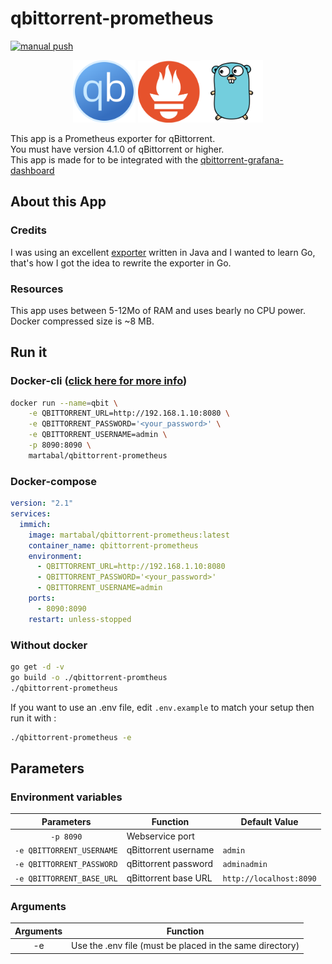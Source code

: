 # qbittorrent-prometheus

[![manual push](https://github.com/martabal/qbittorrent-prometheus/actions/workflows/push_docker.yml/badge.svg)](https://github.com/martabal/qbittorrent-prometheus/actions/workflows/push_docker.yml)

<p align="center">
<img src="img/qbittorrent.png" width=100> <img src="img/prometheus.png" width=100><img src="img/golang.png" width=100>
</p>

This app is a Prometheus exporter for qBittorrent.  
You must have version 4.1.0 of qBittorrent or higher.  
This app is made for to be integrated with the [qbittorrent-grafana-dashboard](https://github.com/caseyscarborough/qbittorrent-grafana-dashboard)  

## About this App

### Credits

I was using an excellent [exporter](https://github.com/caseyscarborough/qbittorrent-exporter) written in Java and I wanted to learn Go, that's how I got the idea to rewrite the exporter in Go.

### Resources

This app uses between 5-12Mo of RAM and uses bearly no CPU power.  
Docker compressed size is ~8 MB.

## Run it

### Docker-cli ([click here for more info](https://docs.docker.com/engine/reference/commandline/cli/))

```sh
docker run --name=qbit \
    -e QBITTORRENT_URL=http://192.168.1.10:8080 \
    -e QBITTORRENT_PASSWORD='<your_password>' \
    -e QBITTORRENT_USERNAME=admin \
    -p 8090:8090 \
    martabal/qbittorrent-prometheus
```

### Docker-compose

```yaml
version: "2.1"
services:
  immich:
    image: martabal/qbittorrent-prometheus:latest
    container_name: qbittorrent-prometheus
    environment:
      - QBITTORRENT_URL=http://192.168.1.10:8080
      - QBITTORRENT_PASSWORD='<your_password>'
      - QBITTORRENT_USERNAME=admin
    ports:
      - 8090:8090
    restart: unless-stopped
```

### Without docker

```sh
go get -d -v
go build -o ./qbittorrent-promtheus
./qbittorrent-prometheus
```

If you want to use an .env file, edit `.env.example` to match your setup then run it with :

```sh
./qbittorrent-prometheus -e
```

## Parameters

### Environment variables

| Parameters | Function | Default Value |
| :-----: | ----- | ----- |
| `-p 8090` | Webservice port |  |
| `-e QBITTORRENT_USERNAME` | qBittorrent username | `admin` |
| `-e QBITTORRENT_PASSWORD` | qBittorrent password | `adminadmin` |
| `-e QBITTORRENT_BASE_URL` | qBittorrent base URL | `http://localhost:8090` |

### Arguments

| Arguments | Function |
| :-----: | ----- |
| -e | Use the .env file (must be placed in the same directory) |
